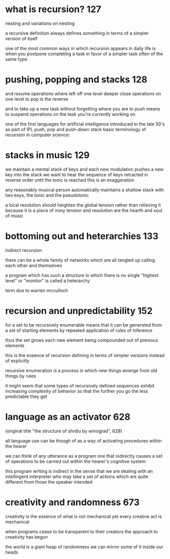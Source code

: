 
# what is recursion? 127

nesting and variations on nesting

a recursive definition always defines something
in terms of a simpler version of itself

one of the most common ways in which recursion appears in daily life
is when you postpone completing a task
in favor of a simpler task
often of the same type

# pushing, popping and stacks 128

and resume operations where left off one level deeper
close operations on one level
to pop is the reverse

and to take up a new task
without forgetting where you are
to push means to suspend operations on the task you're currently working on

one of the first languages for artificial intelligence
introduced in the late 50's as part of IPL
push, pop and push-down stack
basic terminology of recursion in computer science:

# stacks in music 129

we maintain a mental stack of keys
and each new modulation pushes a new key into the stack
we want to hear the sequence of keys retracted in reverse order
until the tonic is reached
this is an exaggeration 

any reasonably musical person automatically maintains a shallow stack
with two keys, the tonic and the pseudotonic

a local resolution should heighten the global tension rather than relieving it
because it is a piece of irony
tension and resolution are the hearth and soul of music

# bottoming out and heterarchies 133

indirect recursion

there can be a whole family of networks which are all tangled up
calling each other and themselves

a program which has such a structure
in which there is no single "highest level" or "monitor"
is called a heterarchy

term due to warren mcculloch

# recursion and unpredictability 152

for a set to be recursively enumerable
means that it can be generated from a set of starting elements
by repeated application of rules of inference

thus the set grows
each new element being compounded out of previous elements

this is the essence of recursion
defining in terms of simpler versions
instead of explicitly

recursive enumeration is a process in which
new things emerge from old things by rules

it might seem that
some types of recursively defined sequences
exhibit increasing complexity of behavior
so that the further you go the less predictable they get

# language as an activator 628

(original title "the structure of shrdlu by winograd", 628)

all language use can be though of as
a way of activating procedures within the hearer

we can think of any utterance as a program
one that indirectly causes a set of operations to be carried out
within the hearer's cognitive system

this program writing is indirect in the sense that
we are dealing with an intellingent interpreter
who may take a set of actions which are quite different
from those the speaker intended

# creativity and randomness 673

creativity is the essence of what is not mechanical
yet every creative act is mechanical

when programs cease to be transparent to their creators
the approach to creativity has begun

the world is a giant heap of randomness
we can mirror some of it inside our heads

